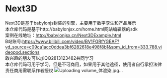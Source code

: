 # Next3D
 Next3D是基于babylonjs封装的引擎，主要用于数字孪生和产品展示<br/>
本仓库代码是基于http://babylonjsx.cn/home.html网站编辑器的sdk<br/>
案例在线地址：http://babylonjsx.cn/Next3DExample.html<br/>
B站账号:https://www.bilibili.com/video/BV1FGRfYGEAF?vd_source=c09ca1acc0ddea3bf6282618e498f8b1&spm_id_from=333.788.videopod.sections<br/>
敢兴趣的朋友可以加QQ2813123482共同学习<br/>
本仓库代码可用于学习，但是不可商用，如果用于其他途径，使用者自行承担法律责任商用需联系作者授权
![Uploading volume_体渲染.jpg…]()
